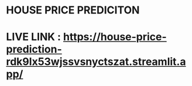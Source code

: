 # HOUSE PRICE PREDICITON
# LIVE LINK : https://house-price-prediction-rdk9lx53wjssvsnyctszat.streamlit.app/
